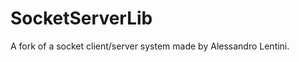 SocketServerLib
===============

A fork of a socket client/server system made by Alessandro Lentini.
